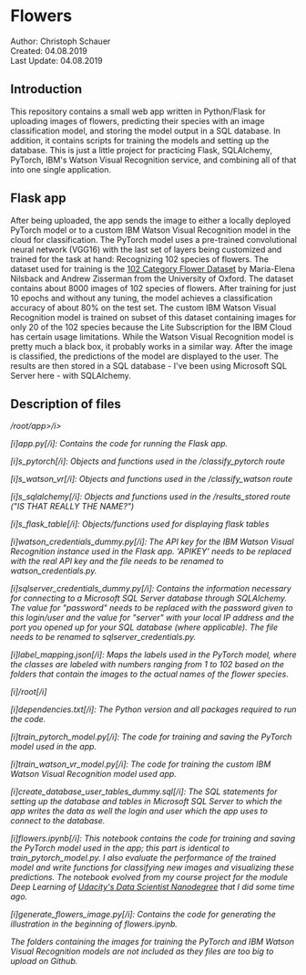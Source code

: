 # Flowers

Author: Christoph Schauer <br>
Created: 04.08.2019 <br>
Last Update: 04.08.2019

## Introduction

This repository contains a small web app written in Python/Flask for uploading images of flowers, predicting their species with an image classification model, and storing the model output in a SQL database. In addition, it contains scripts for training the models and setting up the database.
This is just a little project for practicing Flask, SQLAlchemy, PyTorch, IBM's Watson Visual Recognition service, and combining all of that into one single application.


## Flask app

After being uploaded, the app sends the image to either a locally deployed PyTorch model or to a custom IBM Watson Visual Recognition model in the cloud for classification. The PyTorch model uses a pre-trained convolutional neural network (VGG16) with the last set of layers being customized and trained for the task at hand: Recognizing 102 species of flowers.
The dataset used for training is the [102 Category Flower Dataset](http://www.robots.ox.ac.uk/~vgg/data/flowers/102/) by Maria-Elena Nilsback and Andrew Zisserman from the University of Oxford. The dataset contains about 8000 images of 102 species of flowers. After training for just 10 epochs and without any tuning, the model achieves a classification accuracy of about 80% on the test set.
The custom IBM Watson Visual Recognition model is trained on subset of this dataset containing images for only 20 of the 102 species because the Lite Subscription for the IBM Cloud has certain usage limitations. While the Watson Visual Recognition model is pretty much a black box, it probably works in a similar way.
After the image is classified, the predictions of the model are displayed to the user. The results are then stored in a SQL database - I've been using Microsoft SQL Server here - with SQLAlchemy.


## Description of files

<i>/root/app>/i>

[i]app.py[/i]: Contains the code for running the Flask app.

[i]s_pytorch[/i]: Objects and functions used in the /classify_pytorch route

[i]s_watson_vr[/i]: Objects and functions used in the /classify_watson route

[i]s_sqlalchemy[/i]: Objects and functions used in the /results_stored route ("IS THAT REALLY THE NAME?")

[i]s_flask_table[/i]: Objects/functions used for displaying flask tables

[i]watson_credentials_dummy.py[/i]: The API key for the IBM Watson Visual Recognition instance used in the Flask app. 'APIKEY' needs to be replaced with the real API key and the file needs to be renamed to watson_credentials.py.

[i]sqlserver_credentials_dummy.py[/i]: Contains the information necessary for connecting to a Microsoft SQL Server database through SQLAlchemy. The value for "password" needs to be replaced with the password given to this login/user and the value for "server" with your local IP address and the port you opened up for your SQL database (where applicable). The file needs to be renamed to sqlserver_credentials.py.

[i]label_mapping.json[/i]: Maps the labels used in the PyTorch model, where the classes are labeled with numbers ranging from 1 to 102 based on the folders that contain the images to the actual names of the flower species.  


[i]/root[/i]

[i]dependencies.txt[/i]: The Python version and all packages required to run the code.

[i]train_pytorch_model.py[/i]: The code for training and saving the PyTorch model used in the app.

[i]train_watson_vr_model.py[/i]: The code for training the custom IBM Watson Visual Recognition model used app.

[i]create_database_user_tables_dummy.sql[/i]: The SQL statements for setting up the database and tables in Microsoft SQL Server to which the app writes the data as well the login and user which the app uses to connect to the database.

[i]flowers.ipynb[/i]: This notebook contains the code for training and saving the PyTorch model used in the app; this part is identical to train_pytorch_model.py. I also evaluate the performance of the trained model and write functions for classifying new images and visualizing these predictions. The notebook evolved from my course project for the module Deep Learning of [Udacity's Data Scientist Nanodegree](https://eu.udacity.com/course/data-scientist-nanodegree--nd025) that I did some time ago.

[i]generate_flowers_image.py[/i]: Contains the code for generating the illustration in the beginning of flowers.ipynb.

The folders containing the images for training the PyTorch and IBM Watson Visual Recognition models are not included as they files are too big to upload on Github.
